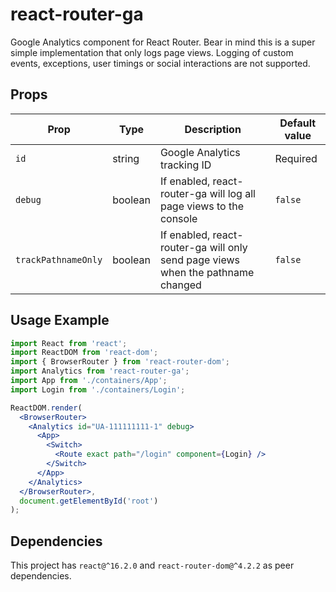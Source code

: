 # react-router-ga

Google Analytics component for React Router. Bear in mind this is a super simple implementation that only logs page views. Logging of custom events, exceptions, user timings or social interactions are not supported.

## Props

| Prop | Type | Description | Default value |
|------|------|-------------|---------------|
| `id` | string | Google Analytics tracking ID | Required |
| `debug` | boolean | If enabled, react-router-ga will log all page views to the console | `false` |
| `trackPathnameOnly` | boolean | If enabled, react-router-ga will only send page views when the pathname changed | `false` |

## Usage Example

```jsx
import React from 'react';
import ReactDOM from 'react-dom';
import { BrowserRouter } from 'react-router-dom';
import Analytics from 'react-router-ga';
import App from './containers/App';
import Login from './containers/Login';

ReactDOM.render(
  <BrowserRouter>
    <Analytics id="UA-111111111-1" debug>
      <App>
        <Switch>
          <Route exact path="/login" component={Login} />
        </Switch>
      </App>
    </Analytics>
  </BrowserRouter>,
  document.getElementById('root')
);
```

## Dependencies

This project has `react@^16.2.0` and `react-router-dom@^4.2.2` as peer dependencies.
